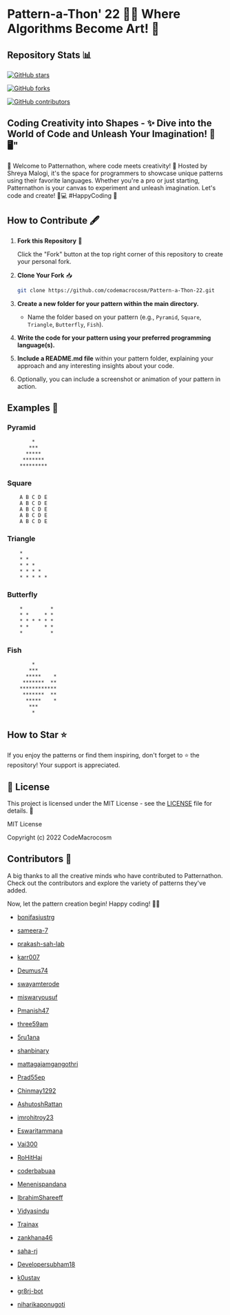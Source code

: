 # Pattern-a-Thon' 22 🎨✨ Where Algorithms Become Art! 🌈

## Repository Stats 📊

[![GitHub stars](https://img.shields.io/github/stars/codeMacrocosm/Pattern-a-Thon-22.svg)](https://github.com/codemacrocosm/Pattern-a-Thon-22/stargazers)

[![GitHub forks](https://img.shields.io/github/forks/codeMacrocosm/Pattern-a-Thon-22.svg)](https://github.com/codemacrocosm/Pattern-a-Thon-22/network)

[![GitHub contributors](https://img.shields.io/github/contributors/codemacrocosm/Pattern-a-Thon-22.svg)](https://github.com/codemacrocosm/Pattern-a-thon-22/graphs/contributors)


## Coding Creativity into Shapes - ✨ Dive into the World of Code and Unleash Your Imagination! 🚀🖥️"

🎨 Welcome to Patternathon, where code meets creativity! 🚀 Hosted by Shreya Malogi, it's the space for programmers to showcase unique patterns using their favorite languages. Whether you're a pro or just starting, Patternathon is your canvas to experiment and unleash imagination. Let's code and create! 🌈💻 #HappyCoding 🌟


## How to Contribute 🖋️



1. **Fork this Repository** 🍴

   Click the "Fork" button at the top right corner of this repository to create your personal fork.

2. **Clone Your Fork** 📥

   ```bash
   git clone https://github.com/codemacrocosm/Pattern-a-Thon-22.git
   ```

3. **Create a new folder for your pattern within the main directory.**

   - Name the folder based on your pattern (e.g., `Pyramid`, `Square`, `Triangle`, `Butterfly`, `Fish`).

4. **Write the code for your pattern using your preferred programming language(s).**

5. **Include a README.md file** within your pattern folder, explaining your approach and any interesting insights about your code.

6. Optionally, you can include a screenshot or animation of your pattern in action.


## Examples 🌟

### Pyramid
```
        *    
       ***   
      *****  
     ******* 
    *********
```

### Square
```
    A B C D E
    A B C D E
    A B C D E
    A B C D E
    A B C D E
```

### Triangle
```
    * 
    * * 
    * * * 
    * * * * 
    * * * * * 
```

### Butterfly
```
    *         *
    * *     * *
    * * * * * *
    * *     * *
    *         *
```

### Fish
```
        *
       ***
      *****    *
     *******  **
    ************
     *******  **
      *****    *
       ***
        *
```

## How to Star ⭐

If you enjoy the patterns or find them inspiring, don't forget to ⭐ the repository! Your support is appreciated.

## 📄 License

This project is licensed under the MIT License - see the [LICENSE](LICENSE) file for details. 📜

MIT License

Copyright (c) 2022 CodeMacrocosm


## Contributors 🙌

A big thanks to all the creative minds who have contributed to Patternathon. Check out the contributors and explore the variety of patterns they've added.

Now, let the pattern creation begin! Happy coding! 🎨✨

- [bonifasiustrg](https://github.com/bonifasiustrg)
  
- [sameera-7](https://github.com/sameera-7)
- [prakash-sah-lab](https://github.com/prakash-sah-lab)
- [karr007](https://github.com/karr007)
- [Deumus74](https://github.com/Deumus74)
- [swayamterode](https://github.com/swayamterode)
- [miswaryousuf](https://github.com/miswaryousuf)
- [Pmanish47](https://github.com/Pmanish47)
- [three59am](https://github.com/three59am)
- [5ru1ana](https://github.com/5ru1ana)
- [shanbinary](https://github.com/shanbinary)
- [mattagajamgangothri](https://github.com/mattagajamgangothri)
- [Prad55ep](https://github.com/Prad55ep)
- [Chinmay1292](https://github.com/Chinmay1292)
- [AshutoshRattan](https://github.com/AshutoshRattan)
- [imrohitroy23](https://github.com/imrohitroy23)
- [Eswaritammana](https://github.com/Eswaritammana)
- [Vai300](https://github.com/Vai300)
- [RoHitHai](https://github.com/RoHitHai)
- [coderbabuaa](https://github.com/coderbabuaa)
- [Menenispandana](https://github.com/Menenispandana)
- [IbrahimShareeff](https://github.com/IbrahimShareeff)
- [Vidyasindu](https://github.com/Vidyasindu)
- [Trainax](https://github.com/Trainax)
- [zankhana46](https://github.com/zankhana46)
- [saha-rj](https://github.com/saha-rj)
- [Developersubham18](https://github.com/Developersubham18)
- [k0ustav](https://github.com/k0ustav)
- [gr8rj-bot](https://github.com/gr8rj-bot)
- [niharikaponugoti](https://github.com/niharikaponugoti)

